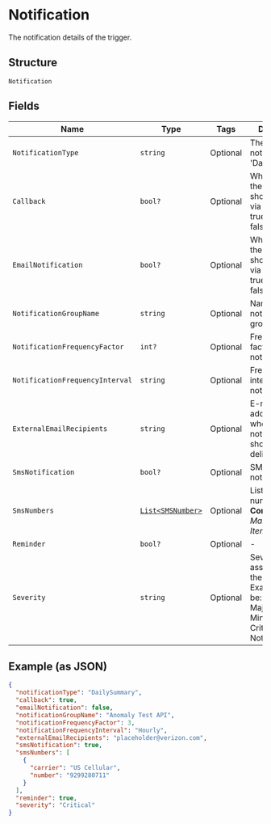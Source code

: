 
# Notification

The notification details of the trigger.

## Structure

`Notification`

## Fields

| Name | Type | Tags | Description |
|  --- | --- | --- | --- |
| `NotificationType` | `string` | Optional | The type of notification, i.e. 'DailySummary'. |
| `Callback` | `bool?` | Optional | Whether or not the notification should be sent via callback.<br />true<br />false. |
| `EmailNotification` | `bool?` | Optional | Whether or not the notification should be sent via e-mail.<br />true<br />false. |
| `NotificationGroupName` | `string` | Optional | Name for the notification group. |
| `NotificationFrequencyFactor` | `int?` | Optional | Frequency factor for notification. |
| `NotificationFrequencyInterval` | `string` | Optional | Frequency interval for notification. |
| `ExternalEmailRecipients` | `string` | Optional | E-mail address(es) where the notification should be delivered. |
| `SmsNotification` | `bool?` | Optional | SMS notification. |
| `SmsNumbers` | [`List<SMSNumber>`](../../doc/models/sms-number.md) | Optional | List of SMS numbers.<br>**Constraints**: *Maximum Items*: `10` |
| `Reminder` | `bool?` | Optional | - |
| `Severity` | `string` | Optional | Severity level associated with the notification. Examples would be:<br />Major<br />Minor<br />Critical<br />NotApplicable. |

## Example (as JSON)

```json
{
  "notificationType": "DailySummary",
  "callback": true,
  "emailNotification": false,
  "notificationGroupName": "Anomaly Test API",
  "notificationFrequencyFactor": 3,
  "notificationFrequencyInterval": "Hourly",
  "externalEmailRecipients": "placeholder@verizon.com",
  "smsNotification": true,
  "smsNumbers": [
    {
      "carrier": "US Cellular",
      "number": "9299280711"
    }
  ],
  "reminder": true,
  "severity": "Critical"
}
```


